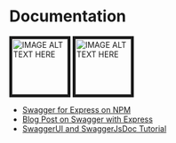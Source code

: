# Documentation

<div>
<a href="http://www.youtube.com/watch?feature=player_embedded&v=S8kmHtQeflo
      " target="_blank"><img src="http://img.youtube.com/vi/S8kmHtQeflo/0.jpg" 
      alt="IMAGE ALT TEXT HERE" width="100" height="100" border="5" /></a>
<a href="http://www.youtube.com/watch?feature=player_embedded&v=apouPYPh_as
      " target="_blank"><img src="http://img.youtube.com/vi/apouPYPh_as/0.jpg" 
      alt="IMAGE ALT TEXT HERE" width="100" height="100" border="5" /></a>
</div>

- [Swagger for Express on NPM](https://www.npmjs.com/package/swagger-ui-express)
- [Blog Post on Swagger with Express](https://blog.logrocket.com/documenting-express-js-api-swagger/)
- [SwaggerUI and SwaggerJsDoc Tutorial](https://dev.to/kabartolo/how-to-document-an-express-api-with-swagger-ui-and-jsdoc-50do)
